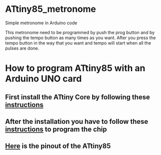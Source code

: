 # ATtiny85_metronome
Simple metronome in Arduino code

This metronome need to be programmed by push the prog button and by pushing the tempo button as many times as you want. After you press the tempo button in the way that you want and tempo will start when all the pulses are done.

# How to program ATtiny85 with an Arduino UNO card
## First install the ATtiny Core by following these [instructions](https://github.com/SpenceKonde/ATTinyCore/blob/master/Installation.md)
## After the installation you have to follow these [instructions](https://create.arduino.cc/projecthub/arjun/programming-attiny85-with-arduino-uno-afb829#toc-connecting-attiny85-with-arduino-uno-2) to program the chip
## [Here](https://github.com/SpenceKonde/ATTinyCore#attiny-254585) is the pinout of the ATtiny85
